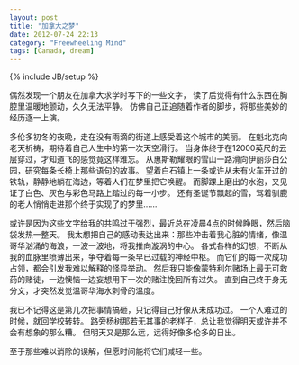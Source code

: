 ```yaml
---
layout: post
title: "加拿大之梦"
date: 2012-07-24 22:13
category: "Freewheeling Mind"
tags: [Canada, dream]
---
```

{% include JB/setup %}

偶然发现一个朋友在加拿大求学时写下的一些文字，
读了后觉得有什么东西在胸腔里温暖地颤动，久久无法平静。
仿佛自己正追随着作者的脚步，将那些美妙的经历逐一上演。

多伦多初冬的夜晚，走在没有雨滴的街道上感受着这个城市的美丽。
在魁北克向老天祈祷，期待着自己人生中的第一次天空滑行。
当身体终于在12000英尺的云层穿过，才知道飞的感觉竟这样难忘。
从惠斯勒耀眼的雪山一路滑向伊丽莎白公园，研究每条长椅上那些语句的故事。
望着白石镇上一条或许从未有火车开过的铁轨，静静地躺在海边，等着人们在梦里把它唤醒。
而脚踝上磨出的水泡，又见证了白色、灰色与彩色马路上踏过的每一小步。
还有圣诞节飘起的雪，驾着驯鹿的老人悄悄走进那个终于实现了的梦里......

或许是因为这些文字给我的共鸣过于强烈，最近总在凌晨4点的时候睁眼，然后脑袋发热一整天。
我太想把自己的感动表达出来：那些冲击着我心脏的情绪，像温哥华汹涌的海浪，一波一波地，将我推向漩涡的中心。
各式各样的幻想，不断从我的血脉里喷薄出来，争夺着每一条早已过载的神经中枢。
而它们的每一次成功占领，都会引发我难以解释的怪异举动。
然后我只能像蒙特利尔赌场上最无可救药的赌徒，一边懊恼一边妄想用下一次的赌注挽回所有过失。
直到自己终于身无分文，才突然发觉温哥华海水刺骨的温度。

我已不记得这是第几次把事情搞砸，只记得自己好像从未成功过。
一个人难过的时候，就回学校转转。
路旁杨树那若无其事的老样子，总让我觉得明天或许并不会有想象的那么糟。
但明天又是那么远，远得好像多伦多的日出。

至于那些难以消除的误解，但愿时间能将它们减轻一些。
